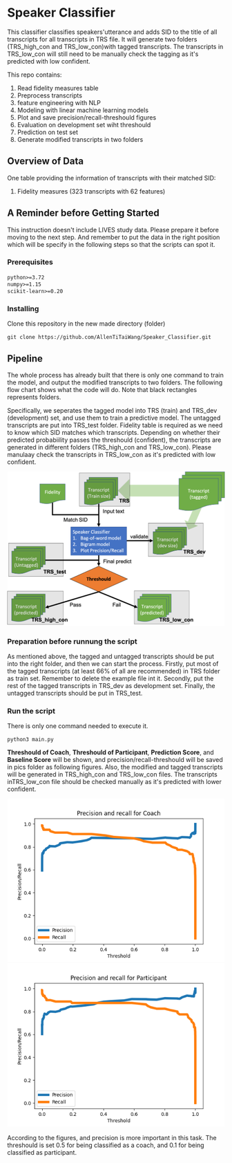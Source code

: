 # Speaker Classifier

This classifier classifies speakers'utterance and adds SID to
the title of all transcripts for all transcripts in TRS file.
It will generate two folders (TRS_high_con and TRS_low_con)with
tagged transcripts. The transcripts in TRS_low_con will still
need to be manually check the tagging as it's predicted with low
confident.

This repo contains:

1. Read fidelity measures table
2. Preprocess transcripts
3. feature engineering with NLP
4. Modeling with linear machine learning models
5. Plot and save precision/recall-threshould figures
6. Evaluation on development set wiht threshould
7. Prediction on test set
8. Generate modified transcripts in two folders

## Overview of Data

One table providing the information of transcripts with their 
matched SID:
1. Fidelity measures (323 transcripts with 62 features)

## A Reminder before Getting Started

This instruction doesn't include LIVES study data. Please prepare it
before moving to the next step. And remember to put the data in the 
right position which will be specify in the following steps so that 
the scripts can spot it.

### Prerequisites

```
python>=3.72
numpy>=1.15
scikit-learn>=0.20
```

### Installing

Clone this repository in the new made directory (folder)

```
git clone https://github.com/AllenTiTaiWang/Speaker_Classifier.git
```

## Pipeline

The whole process has already built that there is only one command
to train the model, and output the modified transcripts to two folders. 
The following flow chart shows what the code will do. Note that black 
rectangles represents folders.

Specifically, we seperates the tagged model into TRS (train) and TRS_dev
(development) set, and use them to train a predictive model. The untagged 
transcripts are put into TRS_test folder. Fidelity table is required as we
need to know which SID matches which transcripts. Depending on whether their
predicted probabiility passes the threshould (confident), the transcripts 
are generated in different folders (TRS_high_con and TRS_low_con). Please
manulaay check the transcripts in TRS_low_con as it's predicted with low
confident.

![alt text](https://github.com/AllenTiTaiWang/Speaker_Classifier/blob/master/pics/flow_chart.png)

### Preparation before runnung the script

As mentioned above, the tagged and untagged transcripts should be put
into the right folder, and then we can start the process. Firstly, put
most of the tagged transcripts (at least 66% of all are recommended) in
TRS folder as train set. Remember to delete the example file int it. 
Secondly, put the rest of the tagged transcripts in TRS_dev as development 
set. Finally, the untagged transcripts should be
put in TRS_test.

### Run the script

There is only one command needed to execute it.

```
python3 main.py
```

**Threshould of Coach**, **Threshould of Participant**, **Prediction Score**,
and **Baseline Score** will be shown, and precision/recall-threshould will be
saved in pics folder as following figures. Also, the modified and tagged transcripts
will be generated in TRS_high_con and TRS_low_con files. The transcripts inTRS_low_con
file should be checked manually as it's predicted with lower confident.

![alt text](https://github.com/AllenTiTaiWang/Speaker_Classifier/blob/master/pics/plot_coach.png)
![alt text](https://github.com/AllenTiTaiWang/Speaker_Classifier/blob/master/pics/plot_participant.png)

According to the figures, and precision is more important in this task. The 
threshould is set 0.5 for being classified as a coach, and 0.1 for being 
classified as participant.

